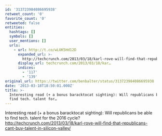 ```yaml
---
id: '313723984086695938'
retweet_count: '0'
favorite_count: '0'
retweeted: false
entities:
  hashtags: []
  symbols: []
  user_mentions: []
  urls:
    - url: http://t.co/wLUK5Hd12D
      expanded_url: >-
        http://techcrunch.com/2013/03/18/karl-rove-will-find-that-republicans-cant-buy-talent-in-silicon-valley/
      display_url: techcrunch.com/2013/03/18/kar…
      indices:
        - '117'
        - '139'
original_url: https://twitter.com/benbalter/status/313723984086695938
date: '2013-03-18T18:50:01.000Z'
title: >-
  Interesting read (+ a bonus baracktocat sighting): Will republicans be able to
  find tech. talent for…
---
```


Interesting read (+ a bonus baracktocat sighting): Will republicans be able to find tech. talent for the 2016 cycle? http://techcrunch.com/2013/03/18/karl-rove-will-find-that-republicans-cant-buy-talent-in-silicon-valley/